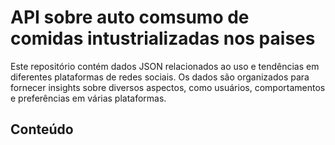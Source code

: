 # API sobre auto comsumo de comidas intustrializadas nos paises

Este repositório contém dados JSON relacionados ao uso e tendências em diferentes plataformas de redes sociais. Os dados são organizados para fornecer insights sobre diversos aspectos, como usuários, comportamentos e preferências em várias plataformas.

## Conteúdo

